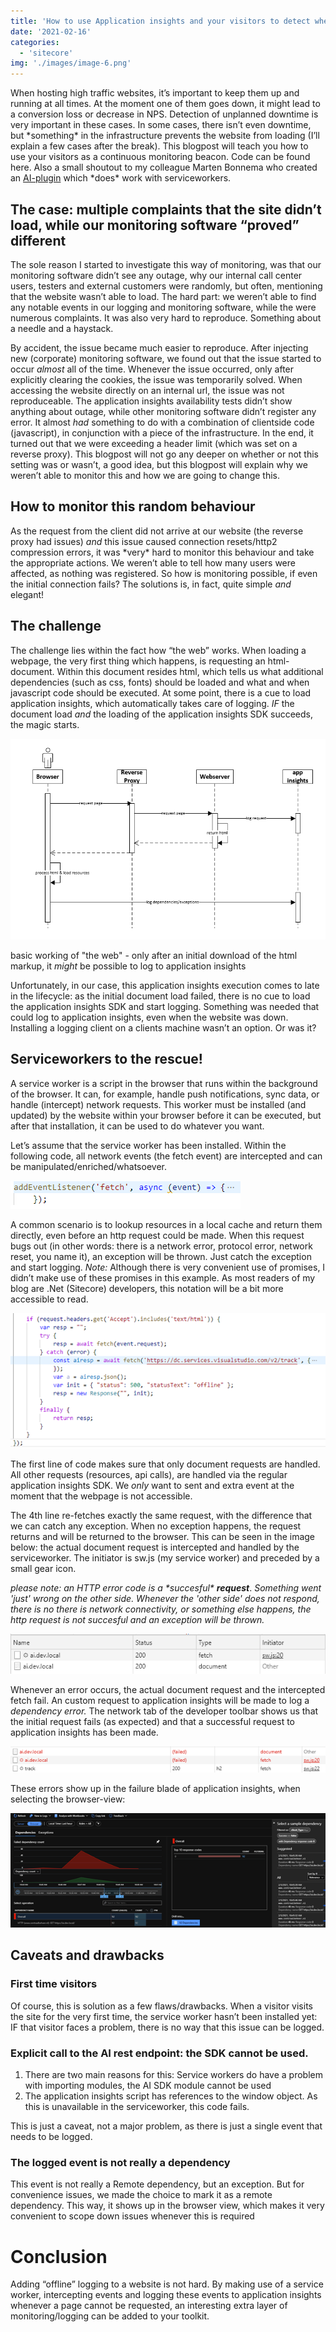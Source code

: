```yaml
---
title: 'How to use Application insights and your visitors to detect when your site is offline'
date: '2021-02-16'
categories:
  - 'sitecore'
img: './images/image-6.png'
---
```


When hosting high traffic websites, it’s important to keep them up and running at all times. At the moment one of them goes down, it might lead to a conversion loss or decrease in NPS. Detection of unplanned downtime is very important in these cases. In some cases, there isn’t even downtime, but \*something\* in the infrastructure prevents the website from loading (I’ll explain a few cases after the break). This blogpost will teach you how to use your visitors as a continuous monitoring beacon. Code can be found here. Also a small shoutout to my colleague Marten Bonnema who created an [AI-plugin](https://github.com/Pkiri/pwa-ai) which \*does\* work with serviceworkers.

## The case: multiple complaints that the site didn’t load, while our monitoring software “proved” different

The sole reason I started to investigate this way of monitoring, was that our monitoring software didn’t see any outage, why our internal call center users, testers and external customers were randomly, but often, mentioning that the website wasn’t able to load. The hard part: we weren’t able to find any notable events in our logging and monitoring software, while the were numerous complaints. It was also very hard to reproduce. Something about a needle and a haystack.

By accident, the issue became much easier to reproduce. After injecting new (corporate) monitoring software, we found out that the issue started to occur _almost_ all of the time. Whenever the issue occurred, only after explicitly clearing the cookies, the issue was temporarily solved. When accessing the website directly on an internal url, the issue was not reproduceable. The application insights availability tests didn’t show anything about outage, while other monitoring software didn’t register any error. It almost _had_ something to do with a combination of clientside code (javascript), in conjunction with a piece of the infrastructure. In the end, it turned out that we were exceeding a header limit (which was set on a reverse proxy). This blogpost will not go any deeper on whether or not this setting was or wasn’t, a good idea, but this blogpost will explain why we weren’t able to monitor this and how we are going to change this.

## How to monitor this random behaviour

As the request from the client did not arrive at our website (the reverse proxy had issues) _and_ this issue caused connection resets/http2 compression errors, it was \*very\* hard to monitor this behaviour and take the appropriate actions. We weren’t able to tell how many users were affected, as nothing was registered. So how is monitoring possible, if even the initial connection fails? The solutions is, in fact, quite simple _and_ elegant!

## The challenge

The challenge lies within the fact how “the web” works. When loading a webpage, the very first thing which happens, is requesting an html-document. Within this document resides html, which tells us what additional dependencies (such as css, fonts) should be loaded and what and when javascript code should be executed. At some point, there is a cue to load application insights, which automatically takes care of logging. _IF_ the document load _and_ the loading of the application insights SDK succeeds, the magic starts.

![](images/image.png)

basic working of "the web" - only after an initial download of the html markup, it _might_ be possible to log to application insights

Unfortunately, in our case, this application insights execution comes to late in the lifecycle: as the initial document load failed, there is no cue to load the application insights SDK and start logging. Something was needed that could log to application insights, even when the website was down. Installing a logging client on a clients machine wasn’t an option. Or was it?

## Serviceworkers to the rescue!

A service worker is a script in the browser that runs within the background of the browser. It can, for example, handle push notifications, sync data, or handle (intercept) network requests. This worker must be installed (and updated) by the website within your browser before it can be executed, but after that installation, it can be used to do whatever you want.

Let’s assume that the service worker has been installed. Within the following code, all network events (the fetch event) are intercepted and can be manipulated/enriched/whatsoever.

![](images/image-1.png)

A common scenario is to lookup resources in a local cache and return them directly, even before an http request could be made. When this request bugs out (in other words: there is a network error, protocol error, network reset, you name it), an exception will be thrown. Just catch the exception and start logging. _Note:_ Although there is very convenient use of promises, I didn’t make use of these promises in this example. As most readers of my blog are .Net (Sitecore) developers, this notation will be a bit more accessible to read.

![](images/image-2.png)

The first line of code makes sure that only document requests are handled. All other requests (resources, api calls), are handled via the regular application insights SDK. We _only_ want to sent and extra event at the moment that the webpage is not accessible.

The 4th line re-fetches exactly the same request, with the difference that we can catch any exception. When no exception happens, the request returns and will be returned to the browser. This can be seen in the image below: the actual document request is intercepted and handled by the serviceworker. The initiator is sw.js (my service worker) and preceded by a small gear icon.

_please note: an HTTP error code is a \*succesful\* **request**_. _Something went 'just' wrong on the other side. Whenever the 'other side' does not respond, there is no there is network connectivity, or something else happens, the http request is not succesful and an exception will be thrown._

![](images/image-3.png)

Whenever an error occurs, the actual document request and the intercepted fetch fail. An custom request to application insights will be made to log a _dependency error._ The network tab of the developer toolbar shows us that the initial request fails (as expected) and that a successful request to application insights has been made.

![](images/image-4.png)

These errors show up in the failure blade of application insights, when selecting the browser-view:

![](images/image-5.png)

## Caveats and drawbacks

### First time visitors

Of course, this is solution as a few flaws/drawbacks. When a visitor visits the site for the very first time, the service worker hasn’t been installed yet: IF that visitor faces a problem, there is no way that this issue can be logged.

### Explicit call to the AI rest endpoint: the SDK cannot be used.

1. There are two main reasons for this: Service workers do have a problem with importing modules, the AI SDK module cannot be used
2. The application insights script has references to the window object. As this is unavailable in the serviceworker, this code fails.

This is just a caveat, not a major problem, as there is just a single event that needs to be logged.

### The logged event is not really a dependency

This event is not really a Remote dependency, but an exception. But for convenience issues, we made the choice to mark it as a remote dependency. This way, it shows up in the browser view, which makes it very convenient to scope down issues whenever this is required

# Conclusion

Adding “offline” logging to a website is not hard. By making use of a service worker, intercepting events and logging these events to application insights whenever a page cannot be requested, an interesting extra layer of monitoring/logging can be added to your toolkit.
